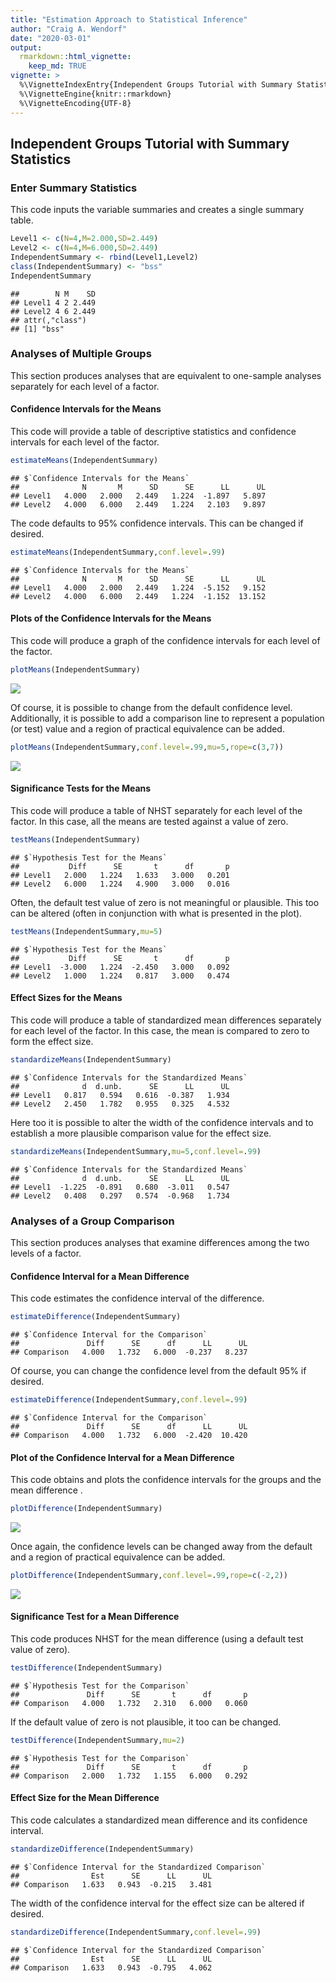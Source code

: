 ```yaml
---
title: "Estimation Approach to Statistical Inference"
author: "Craig A. Wendorf"
date: "2020-03-01"
output: 
  rmarkdown::html_vignette:
    keep_md: TRUE
vignette: >
  %\VignetteIndexEntry{Independent Groups Tutorial with Summary Statistics}
  %\VignetteEngine{knitr::rmarkdown}
  %\VignetteEncoding{UTF-8}
---
```






## Independent Groups Tutorial with Summary Statistics

### Enter Summary Statistics

This code inputs the variable summaries and creates a single summary table.

```r
Level1 <- c(N=4,M=2.000,SD=2.449)
Level2 <- c(N=4,M=6.000,SD=2.449)
IndependentSummary <- rbind(Level1,Level2)
class(IndependentSummary) <- "bss"
IndependentSummary
```

```
##        N M    SD
## Level1 4 2 2.449
## Level2 4 6 2.449
## attr(,"class")
## [1] "bss"
```

### Analyses of Multiple Groups

This section produces analyses that are equivalent to one-sample analyses separately for each level of a factor.

#### Confidence Intervals for the Means

This code will provide a table of descriptive statistics and confidence intervals for each level of the factor.

```r
estimateMeans(IndependentSummary)
```

```
## $`Confidence Intervals for the Means`
##              N       M      SD      SE      LL      UL
## Level1   4.000   2.000   2.449   1.224  -1.897   5.897
## Level2   4.000   6.000   2.449   1.224   2.103   9.897
```

The code defaults to 95% confidence intervals. This can be changed if desired.

```r
estimateMeans(IndependentSummary,conf.level=.99)
```

```
## $`Confidence Intervals for the Means`
##              N       M      SD      SE      LL      UL
## Level1   4.000   2.000   2.449   1.224  -5.152   9.152
## Level2   4.000   6.000   2.449   1.224  -1.152  13.152
```

#### Plots of the Confidence Intervals for the Means

This code will produce a graph of the confidence intervals for each level of the factor.

```r
plotMeans(IndependentSummary)
```

![](figures/Independent-MeansA-1.png)<!-- -->

Of course, it is possible to change from the default confidence level. Additionally, it is possible to add a comparison line to represent a population (or test) value and a region of practical equivalence can be added.

```r
plotMeans(IndependentSummary,conf.level=.99,mu=5,rope=c(3,7))
```

![](figures/Independent-MeansB-1.png)<!-- -->

#### Significance Tests for the Means

This code will produce a table of NHST separately for each level of the factor. In this case, all the means are tested against a value of zero.

```r
testMeans(IndependentSummary)
```

```
## $`Hypothesis Test for the Means`
##           Diff      SE       t      df       p
## Level1   2.000   1.224   1.633   3.000   0.201
## Level2   6.000   1.224   4.900   3.000   0.016
```

Often, the default test value of zero is not meaningful or plausible. This too can be altered (often in conjunction with what is presented in the plot).

```r
testMeans(IndependentSummary,mu=5)
```

```
## $`Hypothesis Test for the Means`
##           Diff      SE       t      df       p
## Level1  -3.000   1.224  -2.450   3.000   0.092
## Level2   1.000   1.224   0.817   3.000   0.474
```

#### Effect Sizes for the Means

This code will produce a table of standardized mean differences separately for each level of the factor. In this case, the mean is compared to zero to form the effect size.

```r
standardizeMeans(IndependentSummary)
```

```
## $`Confidence Intervals for the Standardized Means`
##              d  d.unb.      SE      LL      UL
## Level1   0.817   0.594   0.616  -0.387   1.934
## Level2   2.450   1.782   0.955   0.325   4.532
```

Here too it is possible to alter the width of the confidence intervals and to establish a more plausible comparison value for the effect size.

```r
standardizeMeans(IndependentSummary,mu=5,conf.level=.99)
```

```
## $`Confidence Intervals for the Standardized Means`
##              d  d.unb.      SE      LL      UL
## Level1  -1.225  -0.891   0.680  -3.011   0.547
## Level2   0.408   0.297   0.574  -0.968   1.734
```
 
### Analyses of a Group Comparison

This section produces analyses that examine differences among the two levels of a factor.

#### Confidence Interval for a Mean Difference

This code estimates the confidence interval of the difference.

```r
estimateDifference(IndependentSummary)
```

```
## $`Confidence Interval for the Comparison`
##               Diff      SE      df      LL      UL
## Comparison   4.000   1.732   6.000  -0.237   8.237
```

Of course, you can change the confidence level from the default 95% if desired.

```r
estimateDifference(IndependentSummary,conf.level=.99)
```

```
## $`Confidence Interval for the Comparison`
##               Diff      SE      df      LL      UL
## Comparison   4.000   1.732   6.000  -2.420  10.420
```

#### Plot of the Confidence Interval for a Mean Difference

This code obtains and plots the confidence intervals for the groups and the mean difference .

```r
plotDifference(IndependentSummary)
```

![](figures/Independent-DifferenceA-1.png)<!-- -->

Once again, the confidence levels can be changed away from the default and a region of practical equivalence can be added.

```r
plotDifference(IndependentSummary,conf.level=.99,rope=c(-2,2))
```

![](figures/Independent-DifferenceB-1.png)<!-- -->

#### Significance Test for a Mean Difference

This code produces NHST for the mean difference (using a default test value of zero).

```r
testDifference(IndependentSummary)
```

```
## $`Hypothesis Test for the Comparison`
##               Diff      SE       t      df       p
## Comparison   4.000   1.732   2.310   6.000   0.060
```

If the default value of zero is not plausible, it too can be changed.

```r
testDifference(IndependentSummary,mu=2)
```

```
## $`Hypothesis Test for the Comparison`
##               Diff      SE       t      df       p
## Comparison   2.000   1.732   1.155   6.000   0.292
```

#### Effect Size for the Mean Difference

This code calculates a standardized mean difference and its confidence interval.

```r
standardizeDifference(IndependentSummary)
```

```
## $`Confidence Interval for the Standardized Comparison`
##                Est      SE      LL      UL
## Comparison   1.633   0.943  -0.215   3.481
```

The width of the confidence interval for the effect size can be altered if desired.

```r
standardizeDifference(IndependentSummary,conf.level=.99)
```

```
## $`Confidence Interval for the Standardized Comparison`
##                Est      SE      LL      UL
## Comparison   1.633   0.943  -0.795   4.062
```
